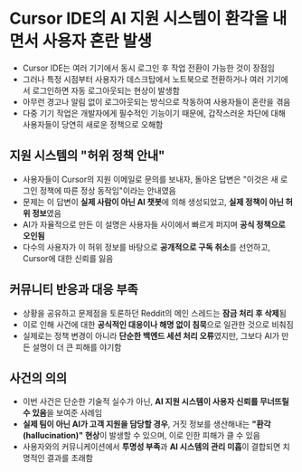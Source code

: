 # Cursor IDE의 AI 지원 시스템이 환각을 내면서 사용자 혼란 발생


* Cursor IDE는 여러 기기에서 동시 로그인 후 작업 전환이 가능한 것이 장점임
* 그러나 특정 시점부터 사용자가 데스크탑에서 노트북으로 전환하거나 여러 기기에서 로그인하면 자동 로그아웃되는 현상이 발생함
* 아무런 경고나 알림 없이 로그아웃되는 방식으로 작동하여 사용자들이 혼란을 겪음
* 다중 기기 작업은 개발자에게 필수적인 기능이기 때문에, 갑작스러운 차단에 대해 사용자들이 당연히 새로운 정책으로 오해함

지원 시스템의 "허위 정책 안내"
------------------

* 사용자들이 Cursor의 지원 이메일로 문의를 보내자, 돌아온 답변은 "이것은 새 로그인 정책에 따른 정상 동작임"이라는 안내였음
* 문제는 이 답변이 **실제 사람이 아닌 AI 챗봇**에 의해 생성되었고, **실제 정책이 아닌 허위 정보**였음
* AI가 자율적으로 만든 이 설명은 사용자들 사이에서 빠르게 퍼지며 **공식 정책으로 오인됨**
* 다수의 사용자가 이 허위 정보를 바탕으로 **공개적으로 구독 취소**를 선언하고, Cursor에 대한 신뢰를 잃음

커뮤니티 반응과 대응 부족
--------------

* 상황을 공유하고 문제점을 토론하던 Reddit의 메인 스레드는 **잠금 처리 후 삭제**됨
* 이로 인해 사건에 대한 **공식적인 대응이나 해명 없이 침묵**으로 일관한 것으로 비춰짐
* 실제로는 정책 변경이 아니라 **단순한 백엔드 세션 처리 오류**였지만, 그보다 AI가 만든 설명이 더 큰 피해를 야기함

사건의 의의
------

* 이번 사건은 단순한 기술적 실수가 아닌, **AI 지원 시스템이 사용자 신뢰를 무너뜨릴 수 있음**을 보여준 사례임
* **실제 팀이 아닌 AI가 고객 지원을 담당할 경우**, 거짓 정보를 생산해내는 **"환각(hallucination)" 현상**이 발생할 수 있으며, 이로 인한 피해가 클 수 있음
* 사용자와의 커뮤니케이션에서 **투명성 부족**과 **AI 시스템의 관리 미흡**이 결합되면 치명적인 결과를 초래함
